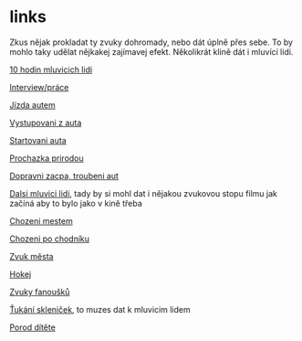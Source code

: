# links

Zkus nějak prokladat ty zvuky dohromady, nebo dát úplně přes sebe. To by mohlo taky udělat nějkakej zajímavej efekt. Několikrát klině dát i mluvící lidi.

[10 hodin mluvicich lidi ](https://youtu.be/Q5jiitmLBOY?si=yWBp9ef6jNFdh6Oi)

[Interview/práce](https://www.youtube.com/watch?v=D7ZZp8XuUTE)

[Jízda autem](https://www.youtube.com/watch?v=jOgVW9tue04)

[Vystupovani z auta](https://www.youtube.com/watch?v=77VIp6Xc1GY)

[Startovani auta](https://www.youtube.com/watch?v=pqqFr42mP6s)

[Prochazka prirodou](https://www.youtube.com/watch?v=hld4uaO1MDE)

[Dopravni zacpa, troubeni aut](https://www.youtube.com/watch?v=dYBoO78m15s)

[Dalsi mluvici lidi](https://www.youtube.com/watch?v=IAEDc71imnc), tady by si mohl dat i nějakou zvukovou stopu filmu jak začíná aby to bylo jako v kině třeba

[Chozeni mestem](https://www.youtube.com/watch?v=eZe4Q_58UTU)

[Chozeni po chodníku](https://www.youtube.com/watch?v=rAOkC6UAKrg)

[Zvuk města](https://www.youtube.com/watch?v=DO-lltf8W_4)

[Hokej](https://www.youtube.com/watch?v=DO-lltf8W_4)

[Zvuky fanoušků](https://www.youtube.com/watch?v=FaUweSxecA4&t=1672s)

[Ťukání skleniček](https://www.youtube.com/watch?v=JQtv875c5D4), to muzes dat k mluvicim lidem

[Porod dítěte](https://www.youtube.com/watch?v=O8buh-v8uxc&pp=ygUaY2hpbGRiaXJ0aCBtZWRpY2FsIHJlY29yZHM%3D)

